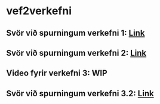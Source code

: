# vef2verkefni
## Svör við spurningum verkefni 1: [Link](https://github.com/davidercool/vef2verkefni/wiki/Verkefni-1-Sv%C3%B6r)
## Svör við spurningum verkefni 2: [Link](https://github.com/davidercool/vef2verkefni/wiki/Verkefni-2-Sv%C3%B6r)
## Video fyrir verkefni 3: WIP
## Svör við spurningum verkefni 3.2: [Link](https://github.com/davidercool/vef2verkefni/wiki/Verkefni-3.2-Sv%C3%B6r)
